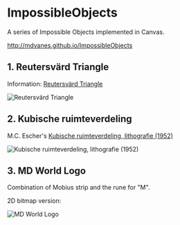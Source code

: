 # ImpossibleObjects

A series of Impossible Objects implemented in Canvas.

http://mdvanes.github.io/ImpossibleObjects

## 1. Reutersvärd Triangle
Information: [Reutersvärd Triangle](http://commons.wikimedia.org/wiki/File:Reutersv%C3%A4rd%E2%80%99s_triangle.svg) 

![Reutersvärd Triangle](http://upload.wikimedia.org/wikipedia/commons/thumb/2/22/Reutersv%C3%A4rd%E2%80%99s_triangle.svg/200px-Reutersv%C3%A4rd%E2%80%99s_triangle.svg.png)

## 2. Kubische ruimteverdeling

M.C. Escher's [Kubische ruimteverdeling, lithografie (1952)](http://4.bp.blogspot.com/_gyc95FIYK60/R8FrKHWEuPI/AAAAAAAAG0w/2K47lDcLPmc/s1600/raumaufteilung.jpg) 

![Kubische ruimteverdeling, lithografie (1952)](http://4.bp.blogspot.com/_gyc95FIYK60/R8FrKHWEuPI/AAAAAAAAG0w/2K47lDcLPmc/s1600/raumaufteilung.jpg) 

## 3. MD World Logo

Combination of Mobius strip and the rune for "M".

2D bitmap version: 

![MD World Logo](http://mdworld.nl/blog/img/morgal550.png) 
